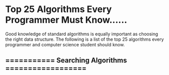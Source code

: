 # Top 25 Algorithms Every Programmer Must Know......

Good knowledge of standard algorithms is equally important as choosing the right data structure.
The following is a list of the top 25 algorithms every programmer and computer science student should know.

## =========== Searching Algorithms ==================